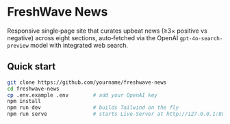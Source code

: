 # FreshWave News

Responsive single‑page site that curates upbeat news (≥3× positive vs negative) across eight sections, auto‑fetched via the OpenAI `gpt-4o-search-preview` model with integrated web search.

## Quick start

```bash
git clone https://github.com/yourname/freshwave-news
cd freshwave-news
cp .env.example .env        # add your OpenAI key
npm install
npm run dev                 # builds Tailwind on the fly
npm run serve               # starts Live‑Server at http://127.0.0.1:8080